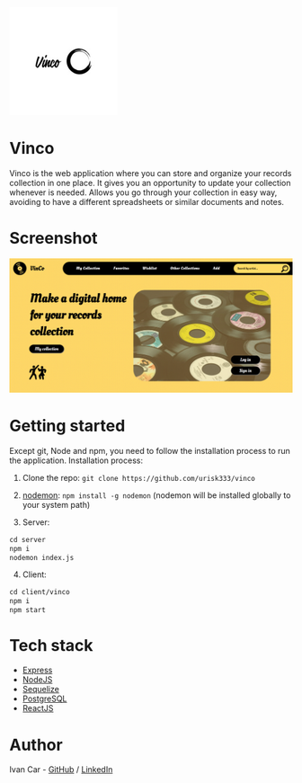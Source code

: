 ![Vinco](./client/vinco/src/Assets/logo.jpg?raw=true)

# Vinco

Vinco is the web application where you can store and organize your records collection in one place. It gives you an opportunity to update your collection whenever is needed. Allows you go through your collection in easy way, avoiding to have a different spreadsheets or similar documents and notes.

# Screenshot

![Vinco front page](./client/vinco/src/Assets/front_page.png?raw=true)

# Getting started

Except git, Node and npm, you need to follow the installation process to run the application.
Installation process:

1. Clone the repo:
`git clone https://github.com/urisk333/vinco`

2. [nodemon](https://github.com/remy/nodemon):
`npm install -g nodemon` (nodemon will be installed globally to your system path)

3. Server:
```
cd server
npm i
nodemon index.js
```

4. Client:
```
cd client/vinco
npm i
npm start
```

# Tech stack

- [Express](https://expressjs.com/)
- [NodeJS](https://nodejs.org/en/)
- [Sequelize](https://sequelize.org/)
- [PostgreSQL](https://www.postgresql.org/)
- [ReactJS](https://reactjs.org/)

# Author

Ivan Car - [GitHub](https://github.com/urisk333) / [LinkedIn](https://www.linkedin.com/in/ivan-car/)
